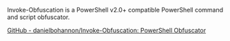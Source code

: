 
Invoke-Obfuscation is a PowerShell v2.0+ compatible PowerShell command and script obfuscator.

[GitHub - danielbohannon/Invoke-Obfuscation: PowerShell Obfuscator](https://github.com/danielbohannon/Invoke-Obfuscation)